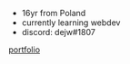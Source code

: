 - 16yr from Poland
- currently learning webdev
- discord: dejw#1807

[portfolio](https://dawidkrasowski.com)

